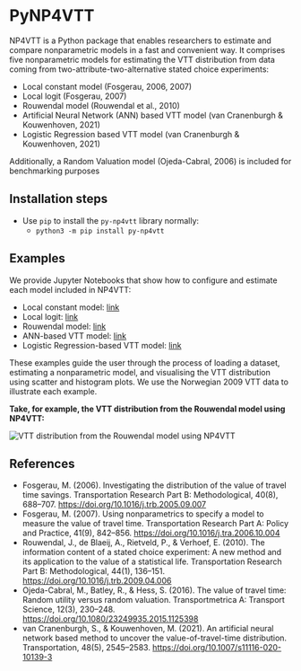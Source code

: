 # PyNP4VTT

NP4VTT is a Python package that enables researchers to estimate and compare nonparametric models in a fast and convenient way. It comprises five nonparametric models for estimating the VTT distribution from data coming from two-attribute-two-alternative stated choice experiments:

   * Local constant model  (Fosgerau, 2006, 2007)
   * Local logit (Fosgerau, 2007)
   * Rouwendal model (Rouwendal et al., 2010)
   * Artificial Neural Network (ANN) based VTT model (van Cranenburgh & Kouwenhoven, 2021)
   * Logistic Regression based VTT model (van Cranenburgh & Kouwenhoven, 2021)

Additionally, a Random Valuation model (Ojeda-Cabral, 2006) is included for benchmarking purposes

## Installation steps

* Use `pip` to install the `py-np4vtt` library normally:
    - `python3 -m pip install py-np4vtt`


## Examples

We provide Jupyter Notebooks that show how to configure and estimate each model included in NP4VTT:

   * Local constant model: [link](https://gitlab.tudelft.nl/np4vtt/py-np4vtt/-/blob/master/examples/lconstant.ipynb)
   * Local logit: [link](https://gitlab.tudelft.nl/np4vtt/py-np4vtt/-/blob/master/examples/loclogit.ipynb)
   * Rouwendal model: [link](https://gitlab.tudelft.nl/np4vtt/py-np4vtt/-/blob/master/examples/rouwendal.ipynb)
   * ANN-based VTT model: [link](https://gitlab.tudelft.nl/np4vtt/py-np4vtt/-/blob/master/examples/ann.ipynb)
   * Logistic Regression-based VTT model: [link](https://gitlab.tudelft.nl/np4vtt/py-np4vtt/-/blob/master/examples/logistic.ipynb)

These examples guide the user through the process of loading a dataset, estimating a nonparametric model, and visualising the VTT distribution using scatter and histogram plots. We use the Norwegian 2009 VTT data to illustrate each example.

**Take, for example, the VTT distribution from the Rouwendal model using NP4VTT:**

![VTT distribution from the Rouwendal model using NP4VTT](https://gitlab.tudelft.nl/np4vtt/py-np4vtt/-/raw/master/examples/outcomes/rouwendal.png)

## References

   * Fosgerau, M. (2006). Investigating the distribution of the value of travel time savings. Transportation Research Part B: Methodological, 40(8), 688–707. https://doi.org/10.1016/j.trb.2005.09.007
   * Fosgerau, M. (2007). Using nonparametrics to specify a model to measure the value of travel time. Transportation Research Part A: Policy and Practice, 41(9), 842–856. https://doi.org/10.1016/j.tra.2006.10.004
   * Rouwendal, J., de Blaeij, A., Rietveld, P., & Verhoef, E. (2010). The information content of a stated choice experiment: A new method and its application to the value of a statistical life. Transportation Research Part B: Methodological, 44(1), 136–151. https://doi.org/10.1016/j.trb.2009.04.006
   * Ojeda-Cabral, M., Batley, R., & Hess, S. (2016). The value of travel time: Random utility versus random valuation. Transportmetrica A: Transport Science, 12(3), 230–248. https://doi.org/10.1080/23249935.2015.1125398
   * van Cranenburgh, S., & Kouwenhoven, M. (2021). An artificial neural network based method to uncover the value-of-travel-time distribution. Transportation, 48(5), 2545–2583. https://doi.org/10.1007/s11116-020-10139-3